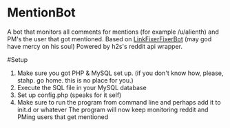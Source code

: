 MentionBot
=================

A bot that monitors all comments for mentions (for example /u/alienth) and PM's the user that got mentioned.
Based on [LinkFixerFixerBot](http://github.com/jariz/LinkFixerFixerBot) (may god have mercy on his soul)
Powered by h2s's reddit api wrapper.  

#Setup
1. Make sure you got PHP & MySQL set up. (if you don't know how, please, stahp. go home. this is no place for you.)  
2. Execute the SQL file in your MySQL database  
3. Set up config.php (speaks for it self)  
4. Make sure to run the program from command line and perhaps add it to init.d or whatever
The program will now keep monitoring reddit and PMing users that get mentioned